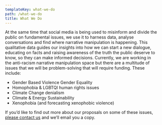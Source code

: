 ```yaml
---
templateKey: what-we-do
path: /what-we-do
title: What We Do
---
```

At the same time that social media is being used to misinform and divide the public on fundamental issues, we use it to harness data, analyse conversations and find where narrative manipulation is happening. This qualitative data guides our insights into how we can start a new dialogue, educating on facts and raising awareness of the truth the public deserve to know, so they can make informed decisions. Currently, we are working in the anti-racism narrative manipulation space but there are a multitude of issues that we will be problem-solving that will require funding. These include:

* Gender Based Violence Gender Equality 
* Homophobia & LGBTQI human rights issues
* Climate Change denialism
* Climate & Energy Sustainability 
* Xenophobia (and forecasting xenophobic violence)

If you’d like to find out more about our proposals on some of these issues, [please contact us](/contact) and we’ll email you a copy.